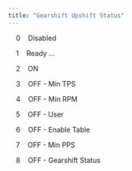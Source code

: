 ```yaml
---
title: "Gearshift Upshift Status"
---
```


&nbsp; &nbsp; 0&nbsp; &nbsp; Disabled &nbsp; &nbsp;

&nbsp; &nbsp; 1&nbsp; &nbsp; Ready ... &nbsp; &nbsp;

&nbsp; &nbsp; 2&nbsp; &nbsp; ON &nbsp; &nbsp;

&nbsp; &nbsp; 3&nbsp; &nbsp; OFF - Min TPS&nbsp; &nbsp; &nbsp;

&nbsp; &nbsp; 4&nbsp; &nbsp; OFF - Min RPM &nbsp; &nbsp;

&nbsp; &nbsp; 5&nbsp; &nbsp; OFF - User&nbsp; &nbsp; &nbsp;

&nbsp; &nbsp; 6&nbsp; &nbsp; OFF - Enable Table &nbsp; &nbsp;

&nbsp; &nbsp; 7&nbsp; &nbsp; OFF - Min PPS&nbsp; &nbsp; &nbsp;

&nbsp; &nbsp; 8&nbsp; &nbsp; OFF - Gearshift Status &nbsp; &nbsp;

